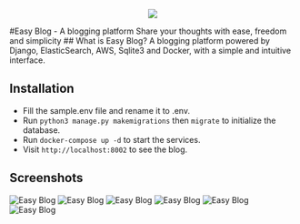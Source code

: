 <p align="center">
  <a href="http://blog.ahmadz.ai"><img src="https://img.shields.io/badge/Live-Demo-blueviolet?style=flat-square"></a>
</p>
#Easy Blog - A blogging platform
Share your thoughts with ease, freedom and simplicity
## What is Easy Blog?
A blogging platform powered by Django, ElasticSearch, AWS, Sqlite3 and Docker, with a simple and intuitive interface.

## Installation
- Fill the sample.env file and rename it to .env.
- Run `python3 manage.py makemigrations` then `migrate` to initialize the database.
- Run `docker-compose up -d` to start the services.
- Visit `http://localhost:8002` to see the blog.

## Screenshots
![Easy Blog](https://i.imgur.com/MZsQH6n.png)
![Easy Blog](https://i.imgur.com/CFmsNkp.png)
![Easy Blog](https://i.imgur.com/axxKZRV.png)
![Easy Blog](https://i.imgur.com/SvJugwh.png)
![Easy Blog](https://i.imgur.com/jezUDKj.png)
![Easy Blog](https://i.imgur.com/PaZeIc0.png)